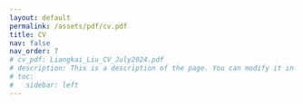 ```yaml
---
layout: default
permalink: /assets/pdf/cv.pdf
title: CV
nav: false
nav_order: 7
# cv_pdf: Liangkai_Liu_CV_July2024.pdf
# description: This is a description of the page. You can modify it in '_pages/cv.md'. You can also change or remove the top pdf download button.
# toc:
#   sidebar: left
---
```



<!-- [Download CV](Liangkai_Liu_CV_July2024.pdf) -->